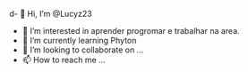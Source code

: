 d- 👋 Hi, I’m @Lucyz23 
- 👀 I’m interested in  aprender progromar e trabalhar na area.
- 🌱 I’m currently learning  Phyton 
- 💞️ I’m looking to collaborate on ...
- 📫 How to reach me ... 

<!---
Lucyz23/Lucyz23 is a ✨ special ✨ repository because its `README.md` (this file) appears on your GitHub profile.
You can click the Preview link to take a look at your changes.
--->
